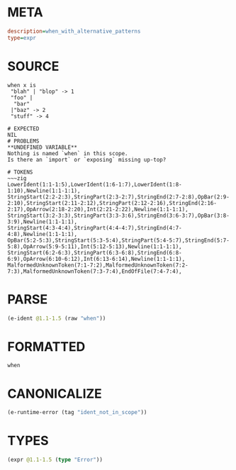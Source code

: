 # META
~~~ini
description=when_with_alternative_patterns
type=expr
~~~
# SOURCE
~~~roc
when x is
 "blah" | "blop" -> 1
 "foo" |
  "bar"
 |"baz" -> 2
 "stuff" -> 4
~~~
~~~
# EXPECTED
NIL
# PROBLEMS
**UNDEFINED VARIABLE**
Nothing is named `when` in this scope.
Is there an `import` or `exposing` missing up-top?

# TOKENS
~~~zig
LowerIdent(1:1-1:5),LowerIdent(1:6-1:7),LowerIdent(1:8-1:10),Newline(1:1-1:1),
StringStart(2:2-2:3),StringPart(2:3-2:7),StringEnd(2:7-2:8),OpBar(2:9-2:10),StringStart(2:11-2:12),StringPart(2:12-2:16),StringEnd(2:16-2:17),OpArrow(2:18-2:20),Int(2:21-2:22),Newline(1:1-1:1),
StringStart(3:2-3:3),StringPart(3:3-3:6),StringEnd(3:6-3:7),OpBar(3:8-3:9),Newline(1:1-1:1),
StringStart(4:3-4:4),StringPart(4:4-4:7),StringEnd(4:7-4:8),Newline(1:1-1:1),
OpBar(5:2-5:3),StringStart(5:3-5:4),StringPart(5:4-5:7),StringEnd(5:7-5:8),OpArrow(5:9-5:11),Int(5:12-5:13),Newline(1:1-1:1),
StringStart(6:2-6:3),StringPart(6:3-6:8),StringEnd(6:8-6:9),OpArrow(6:10-6:12),Int(6:13-6:14),Newline(1:1-1:1),
MalformedUnknownToken(7:1-7:2),MalformedUnknownToken(7:2-7:3),MalformedUnknownToken(7:3-7:4),EndOfFile(7:4-7:4),
~~~
# PARSE
~~~clojure
(e-ident @1.1-1.5 (raw "when"))
~~~
# FORMATTED
~~~roc
when
~~~
# CANONICALIZE
~~~clojure
(e-runtime-error (tag "ident_not_in_scope"))
~~~
# TYPES
~~~clojure
(expr @1.1-1.5 (type "Error"))
~~~

